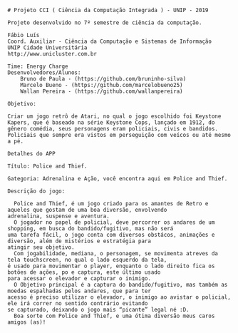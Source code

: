     # Projeto CCI ( Ciência da Computação Integrada ) - UNIP - 2019

    Projeto desenvolvido no 7º semestre de ciência da computação.
    
	Fábio Luís
	Coord. Auxiliar - Ciência da Computação e Sistemas de Informação
	UNIP Cidade Universitária
	http://www.unicluster.com.br

	Time: Energy Charge
	Desenvolvedores/Alunos:
		Bruno de Paula - (https://github.com/bruninho-silva)
		Marcelo Bueno - (https://github.com/marcelobueno25)
		Wallan Pereira - (https://github.com/wallanpereira)

    Objetivo:
    
    Criar um jogo retrô de Atari, no qual o jogo escolhido foi Keystone Kapers, que é baseado na série Keystone Cops, lançado em 1912, do gênero comédia, seus personagens eram policiais, civis e bandidos. Policiais que sempre era vistos em perseguição com veícos ou até mesmo a pé.
    
    Detalhes do APP

    Título: Police and Thief.

    Gategoria: Adrenalina e Ação, você encontra aqui em Police and Thief.

    Descrição do jogo:
    
      Police and Thief, é um jogo criado para os amantes de Retro e aqueles que gostam de uma boa diversão, envolvendo
    adrenalina, suspense e aventura.
      O jogador no papel de policial, deve percorrer os andares de um shopping, em busca do bandido/fugitivo, mas não será
    uma tarefa fácil, o jogo conta com diversos obstácos, animações e diversão, além de mistérios e estratégia para
    atingir seu objetivo.
      Com jogabilidade, mediana, o personagem, se movimenta atreves da tela touchscreen, no qual o lado esquerdo da tela,
    é usado para movimentar o player, enquanto o lado direito fica os botões de ações, po e captura, este último usado
    para acessar o elevador e capturar o inimigo.
      O Objetivo principal é a captura do bandido/fugitivo, mas também as moedas espalhadas pelos andares, que para ter
    acesso é preciso utilizar o elevador, o inimigo ao avistar o policial, ele irá correr no sentido contrário evitando
    se capturado, deixando o jogo mais “picante” legal né :D.
      Boa sorte com Police and Thief, e uma ótima diversão meus caros amigos (as)!
